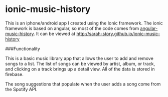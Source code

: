 # ionic-music-history

This is an iphone/android app I created using the Ionic framework. The ionic framework is based on angular, so most of the code comes from [angular-music-history](http://github.com/sarah-story/angular-music-history). It can be viewed at http://sarah-story.github.io/ionic-music-history

###Functionality

This is a basic music library app that allows the user to add and remove songs to a list. The list of songs can be viewed by artist, album, or track, and clicking on a track brings up a detail view. All of the data is stored in firebase.

The song suggestions that populate when the user adds a song come from the Spotify API. 
